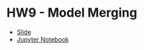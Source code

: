 # HW9 - Model Merging
* [Slide](https://speech.ee.ntu.edu.tw/~hylee/ml/ml2025-course-data/hw9.pdf)
* [Jupyter Notebook](https://colab.research.google.com/drive/17CMSi43f2AS8Hc2Dr19hQlipMvFJu8xq)